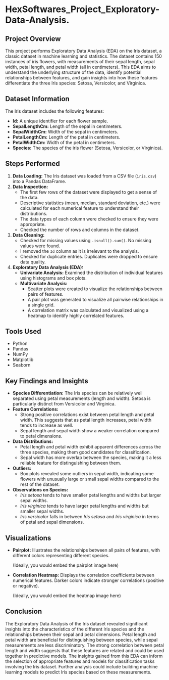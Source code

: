 # HexSoftwares_Project_Exploratory-Data-Analysis.

## Project Overview

This project performs Exploratory Data Analysis (EDA) on the Iris dataset, a classic dataset in machine learning and statistics. The dataset contains 150 instances of iris flowers, with measurements of their sepal length, sepal width, petal length, and petal width (all in centimeters). This EDA aims to understand the underlying structure of the data, identify potential relationships between features, and gain insights into how these features differentiate the three Iris species: Setosa, Versicolor, and Virginica.

## Dataset Information

The Iris dataset includes the following features:

*   **Id:** A unique identifier for each flower sample.
*   **SepalLengthCm:** Length of the sepal in centimeters.
*   **SepalWidthCm:** Width of the sepal in centimeters.
*   **PetalLengthCm:** Length of the petal in centimeters.
*   **PetalWidthCm:** Width of the petal in centimeters.
*   **Species:** The species of the iris flower (Setosa, Versicolor, or Virginica).

## Steps Performed

1.  **Data Loading:** The Iris dataset was loaded from a CSV file (`iris.csv`) into a Pandas DataFrame.
2.  **Data Inspection:**
    *   The first few rows of the dataset were displayed to get a sense of the data.
    *   Descriptive statistics (mean, median, standard deviation, etc.) were calculated for each numerical feature to understand their distributions.
    *   The data types of each column were checked to ensure they were appropriate.
    *   Checked the number of rows and columns in the dataset.
3.  **Data Cleaning:**
    *   Checked for missing values using `.isnull().sum()`. No missing values were found.
    *   I removed the `Id` column as it is irrelevant to the analysis.
    *   Checked for duplicate entries. Duplicates were dropped to ensure data quality.
4.  **Exploratory Data Analysis (EDA):**
    *   **Univariate Analysis:** Examined the distribution of individual features using histograms and box plots.
    *   **Multivariate Analysis:**
        *   Scatter plots were created to visualize the relationships between pairs of features.
        *   A pair plot was generated to visualize all pairwise relationships in a single grid.
        *   A correlation matrix was calculated and visualized using a heatmap to identify highly correlated features.

## Tools Used

*   Python
*   Pandas
*   NumPy
*   Matplotlib
*   Seaborn

## Key Findings and Insights

*   **Species Differentiation:** The Iris species can be relatively well separated using petal measurements (length and width). Setosa is particularly distinct from Versicolor and Virginica.
*   **Feature Correlations:**
    *   Strong positive correlations exist between petal length and petal width. This suggests that as petal length increases, petal width tends to increase as well.
    *   Sepal length and sepal width show a weaker correlation compared to petal dimensions.
*   **Data Distributions:**
    *   Petal length and petal width exhibit apparent differences across the three species, making them good candidates for classification.
    *   Sepal width has more overlap between the species, making it a less reliable feature for distinguishing between them.
*   **Outliers:**
    *   Box plots revealed some outliers in sepal width, indicating some flowers with unusually large or small sepal widths compared to the rest of the dataset.
*   **Observations on Species:**
    *   *Iris setosa* tends to have smaller petal lengths and widths but larger sepal widths.
    *   *Iris virginica* tends to have larger petal lengths and widths but smaller sepal widths.
    *   *Iris versicolor* falls in between *Iris setosa* and *Iris virginica* in terms of petal and sepal dimensions.

## Visualizations

*   **Pairplot:**  Illustrates the relationships between all pairs of features, with different colors representing different species.

    (Ideally, you would embed the pairplot image here)

*   **Correlation Heatmap:**  Displays the correlation coefficients between numerical features.  Darker colors indicate stronger correlations (positive or negative).

    (Ideally, you would embed the heatmap image here)

## Conclusion

The Exploratory Data Analysis of the Iris dataset revealed significant insights into the characteristics of the different Iris species and the relationships between their sepal and petal dimensions. Petal length and petal width are beneficial for distinguishing between species, while sepal measurements are less discriminatory. The strong correlation between petal length and width suggests that these features are related and could be used together in predictive models. The insights gained from this EDA can inform the selection of appropriate features and models for classification tasks involving the Iris dataset. Further analysis could include building machine learning models to predict Iris species based on these measurements.


